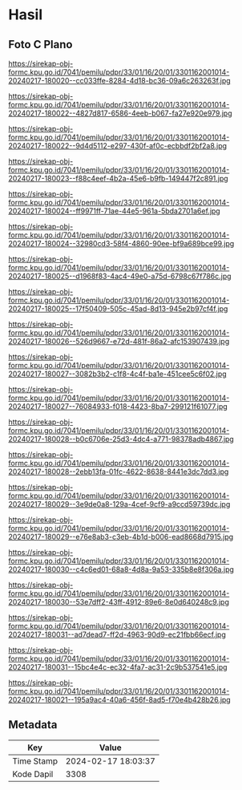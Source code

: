 # Hasil

## Foto C Plano

https://sirekap-obj-formc.kpu.go.id/7041/pemilu/pdpr/33/01/16/20/01/3301162001014-20240217-180020--cc033ffe-8284-4d18-bc36-09a6c263263f.jpg

https://sirekap-obj-formc.kpu.go.id/7041/pemilu/pdpr/33/01/16/20/01/3301162001014-20240217-180022--4827d817-6586-4eeb-b067-fa27e920e979.jpg

https://sirekap-obj-formc.kpu.go.id/7041/pemilu/pdpr/33/01/16/20/01/3301162001014-20240217-180022--9d4d5112-e297-430f-af0c-ecbbdf2bf2a8.jpg

https://sirekap-obj-formc.kpu.go.id/7041/pemilu/pdpr/33/01/16/20/01/3301162001014-20240217-180023--f88c4eef-4b2a-45e6-b9fb-149447f2c891.jpg

https://sirekap-obj-formc.kpu.go.id/7041/pemilu/pdpr/33/01/16/20/01/3301162001014-20240217-180024--ff9971ff-71ae-44e5-961a-5bda2701a6ef.jpg

https://sirekap-obj-formc.kpu.go.id/7041/pemilu/pdpr/33/01/16/20/01/3301162001014-20240217-180024--32980cd3-58f4-4860-90ee-bf9a689bce99.jpg

https://sirekap-obj-formc.kpu.go.id/7041/pemilu/pdpr/33/01/16/20/01/3301162001014-20240217-180025--d1968f83-4ac4-49e0-a75d-6798c67f786c.jpg

https://sirekap-obj-formc.kpu.go.id/7041/pemilu/pdpr/33/01/16/20/01/3301162001014-20240217-180025--17f50409-505c-45ad-8d13-945e2b97cf4f.jpg

https://sirekap-obj-formc.kpu.go.id/7041/pemilu/pdpr/33/01/16/20/01/3301162001014-20240217-180026--526d9667-e72d-481f-86a2-afc153907439.jpg

https://sirekap-obj-formc.kpu.go.id/7041/pemilu/pdpr/33/01/16/20/01/3301162001014-20240217-180027--3082b3b2-c1f8-4c4f-ba1e-451cee5c6f02.jpg

https://sirekap-obj-formc.kpu.go.id/7041/pemilu/pdpr/33/01/16/20/01/3301162001014-20240217-180027--76084933-f018-4423-8ba7-299121f61077.jpg

https://sirekap-obj-formc.kpu.go.id/7041/pemilu/pdpr/33/01/16/20/01/3301162001014-20240217-180028--b0c6706e-25d3-4dc4-a771-98378adb4867.jpg

https://sirekap-obj-formc.kpu.go.id/7041/pemilu/pdpr/33/01/16/20/01/3301162001014-20240217-180028--2ebb13fa-01fc-4622-8638-8441e3dc7dd3.jpg

https://sirekap-obj-formc.kpu.go.id/7041/pemilu/pdpr/33/01/16/20/01/3301162001014-20240217-180029--3e9de0a8-129a-4cef-9cf9-a9ccd59739dc.jpg

https://sirekap-obj-formc.kpu.go.id/7041/pemilu/pdpr/33/01/16/20/01/3301162001014-20240217-180029--e76e8ab3-c3eb-4b1d-b006-ead8668d7915.jpg

https://sirekap-obj-formc.kpu.go.id/7041/pemilu/pdpr/33/01/16/20/01/3301162001014-20240217-180030--c4c6ed01-68a8-4d8a-9a53-335b8e8f306a.jpg

https://sirekap-obj-formc.kpu.go.id/7041/pemilu/pdpr/33/01/16/20/01/3301162001014-20240217-180030--53e7dff2-43ff-4912-89e6-8e0d640248c9.jpg

https://sirekap-obj-formc.kpu.go.id/7041/pemilu/pdpr/33/01/16/20/01/3301162001014-20240217-180031--ad7dead7-ff2d-4963-90d9-ec21fbb66ecf.jpg

https://sirekap-obj-formc.kpu.go.id/7041/pemilu/pdpr/33/01/16/20/01/3301162001014-20240217-180031--15bc4e4c-ec32-4fa7-ac31-2c9b537541e5.jpg

https://sirekap-obj-formc.kpu.go.id/7041/pemilu/pdpr/33/01/16/20/01/3301162001014-20240217-180021--195a9ac4-40a6-456f-8ad5-f70e4b428b26.jpg


## Metadata

| Key        | Value               |
| ---------- | ------------------- |
| Time Stamp | 2024-02-17 18:03:37 |
| Kode Dapil | 3308                |



